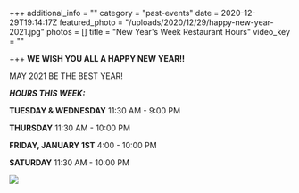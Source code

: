 +++
additional_info = ""
category = "past-events"
date = 2020-12-29T19:14:17Z
featured_photo = "/uploads/2020/12/29/happy-new-year-2021.jpg"
photos = []
title = "New Year's Week Restaurant Hours"
video_key = ""

+++
**WE WISH YOU ALL A HAPPY NEW YEAR!!**

MAY 2021 BE THE BEST YEAR!

**_HOURS THIS WEEK:_**

**TUESDAY & WEDNESDAY** 11:30 AM - 9:00 PM

**THURSDAY** 11:30 AM - 10:00 PM

**FRIDAY, JANUARY 1ST** 4:00 - 10:00 PM

**SATURDAY** 11:30 AM - 10:00 PM

![](/uploads/2020/12/29/happy-new-year-2021.jpg)